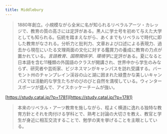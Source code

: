 ```yaml
---
title: Middlebury
---
```



 > 
 > 1880年創立。小規模ながら全米に名が知られるリベラルアーツ・カレッジで、教育の質の高さには定評がある。黒人に学士号を初めて与えた大学としても知られる。伝統を踏まえながら、あくまでもリベラルで時代に即した教育がなされる。分析力と批判力、文章および口述による表現力、過去から現在にいたる文理両面の文化に対する鑑賞力の養成に教育の力点が置かれている。*言語教育*、*国際関係学*、*環境学*に定評がある。夏になると日本語を含む11種類の外国語のクラスが開講され、世界中から学生のみならず、研究者や芸術家、ビジネスマンがキャンパスを訪れ受講する。バーモント州のチャンプレイン渓谷の山と湖に囲まれた緑豊かな美しいキャンパスでは活動的な学生たちがのびのびと自然を満喫している。ウィンタースポーツが盛んで、アイスホッケーチームが強い。

[https://study.catal.jp/?p=1781](https://study.catal.jp/?p=1781)

 > 
 > 本来のリベラル・アーツ教育を施しながら、程よく横道に逸れる独特な教育方針とそれを肉付ける学科とで、熟考と討論の大切さを教え、教官と学生が身近に相互交流することで、勉学の実を挙げることを主眼としている。
